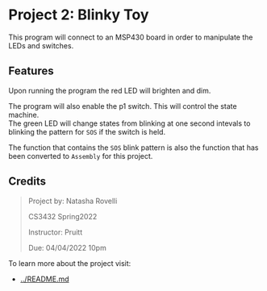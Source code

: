 Project 2: Blinky Toy
====================

This program will connect to an MSP430 board in order to manipulate the LEDs and switches.

## Features

Upon running the program the red LED will brighten and dim.

The program will also enable the p1 switch. This will control the state machine. <br>
The green LED will change states from blinking at one second intevals to blinking the pattern for `SOS` if the switch is held. 

The function that contains the `SOS` blink pattern is also the function that has been converted to `Assembly` for this project. 

## Credits

>Project by: Natasha Rovelli
>
>CS3432 Spring2022
>
>Instructor: Pruitt 
>
>Due: 04/04/2022 10pm
>


To learn more about the project visit: 
 - [../README.md](../README.md)
